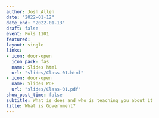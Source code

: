 ```yaml
---
author: Josh Allen
date: "2022-01-12"
date_end: "2022-01-13"
draft: false
event: Pols 1101
featured: 
layout: single
links:
- icon: door-open
  icon_pack: fas
  name: Slides html
  url: "slides/Class-01.html"
- icon: door-open
  name: Slides PDF
  url: "slides/Class-01.pdf"
show_post_time: false
subtitle: What is does and who is teaching you about it
title: What is Government?
---
```



